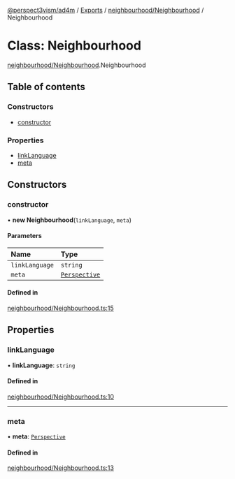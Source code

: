 [@perspect3vism/ad4m](../README.md) / [Exports](../modules.md) / [neighbourhood/Neighbourhood](../modules/neighbourhood_Neighbourhood.md) / Neighbourhood

# Class: Neighbourhood

[neighbourhood/Neighbourhood](../modules/neighbourhood_Neighbourhood.md).Neighbourhood

## Table of contents

### Constructors

- [constructor](neighbourhood_Neighbourhood.Neighbourhood.md#constructor)

### Properties

- [linkLanguage](neighbourhood_Neighbourhood.Neighbourhood.md#linklanguage)
- [meta](neighbourhood_Neighbourhood.Neighbourhood.md#meta)

## Constructors

### constructor

• **new Neighbourhood**(`linkLanguage`, `meta`)

#### Parameters

| Name | Type |
| :------ | :------ |
| `linkLanguage` | `string` |
| `meta` | [`Perspective`](perspectives_Perspective.Perspective.md) |

#### Defined in

[neighbourhood/Neighbourhood.ts:15](https://github.com/perspect3vism/ad4m-executor/blob/5a19b63d/core/src/neighbourhood/Neighbourhood.ts#L15)

## Properties

### linkLanguage

• **linkLanguage**: `string`

#### Defined in

[neighbourhood/Neighbourhood.ts:10](https://github.com/perspect3vism/ad4m-executor/blob/5a19b63d/core/src/neighbourhood/Neighbourhood.ts#L10)

___

### meta

• **meta**: [`Perspective`](perspectives_Perspective.Perspective.md)

#### Defined in

[neighbourhood/Neighbourhood.ts:13](https://github.com/perspect3vism/ad4m-executor/blob/5a19b63d/core/src/neighbourhood/Neighbourhood.ts#L13)
